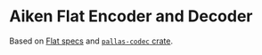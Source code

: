 # Aiken Flat Encoder and Decoder

Based on [Flat specs](http://quid2.org/docs/Flat.pdf) and [`pallas-codec` crate](https://github.com/txpipe/pallas/tree/main/pallas-codec).
